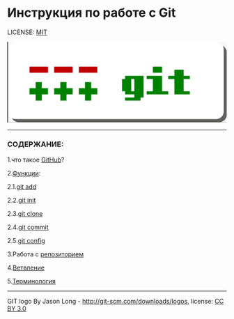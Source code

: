 # Инструкция по работе с Git

LICENSE: [MIT](.license.md)

![](./assets/logo.png)

---

### CОДЕРЖАНИЕ:

1.что такое [GitHub](./github.md)?

2.[Функции](./functions):

2.1.[git add](./functions/add.md)
    
2.2.[git init](./functions/innit.md)
    
2.3.[git clone](./functions/clone.md)

2.4.[git commit](./functions/commit.md)

2.5.[git config](./functions/config.md)

3.Работа с [репозиторием](./repository.md)

4.[Ветвление](./branch.md)

5.[Терминология](./therminology.md)

---

GIT logo By Jason Long -  http://git-scm.com/downloads/logos, license: [CC BY 3.0](https://creativecommons.org/licenses/by/3.0/)